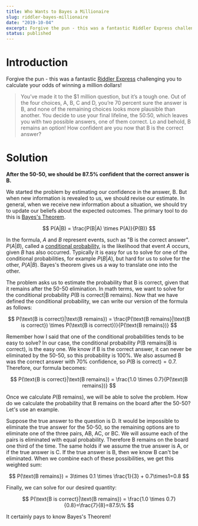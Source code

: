 ```yaml
---
title: Who Wants to Bayes a Millionaire
slug: riddler-bayes-millionaire
date: "2019-10-04"
excerpt: Forgive the pun - this was a fantastic Riddler Express challenging you to calculate your odds of winning a million dollars!
status: published
---
```


# Introduction

Forgive the pun - this was a fantastic <a href="https://fivethirtyeight.com/features/who-wants-to-be-a-riddler-millionaire/">Riddler Express</a> challenging you to calculate your odds of winning a million dollars!

> You’ve made it to the &#36;1 million question, but it’s a tough one. Out of the four choices, A, B, C and D, you’re 70 percent sure the answer is B, and none of the remaining choices looks more plausible than another. You decide to use your final lifeline, the 50:50, which leaves you with two possible answers, one of them correct. Lo and behold, B remains an option! How confident are you now that B is the correct answer?

# Solution

**After the 50-50, we should be 87.5% confident that the correct answer is B.**

We started the problem by estimating our confidence in the answer, B. But when new information is revealed to us, we should revise our estimate. In general, when we receive new information about a situation, we should try to update our beliefs about the expected outcomes. The primary tool to do this is <a href="https://en.wikipedia.org/wiki/Bayes%27_theorem">Bayes's Theorem</a>.

$$
P(A|B) = \frac{P(B|A) \times P(A)}{P(B)}
$$

In the formula, $A$ and $B$ represent events, such as "B is the correct answer". $P(A|B)$, called a <a href="https://en.wikipedia.org/wiki/Conditional_probability">conditional probability</a>, is the likelihood that event $A$ occurs, given $B$ has also occurred. Typically it is easy for us to solve for one of the conditional probabilities, for example $P(B|A)$, but hard for us to solve for the other, $P(A|B)$. Bayes's theorem gives us a way to translate one into the other.

The problem asks us to estimate the probability that B is correct, given that it remains after the 50-50 elimination. In math terms, we want to solve for the conditional probability $P(\text{B is correct}|\text{B remains})$. Now that we have defined the conditional probability, we can write our version of the formula as follows:

$$
P(\text{B is correct}|\text{B remains}) = \frac{P(\text{B remains}|\text{B is correct}) \times P(\text{B is correct})}{P(\text{B remains})}
$$

Remember how I said that one of the conditional probabilities tends to be easy to solve? In our case, the conditional probability $P(\text{B remains}|\text{B is correct})$, is the easy one. We know if B is the correct answer, it can never be eliminated by the 50-50, so this probability is 100%. We also assumed B was the correct answer with 70% confidence, so $P(\text{B is correct})=0.7$. Therefore, our formula becomes:

$$
P(\text{B is correct}|\text{B remains}) = \frac{1.0 \times 0.7}{P(\text{B remains})}
$$

Once we calculate $P(\text{B remains})$, we will be able to solve the problem. How do we calculate the probability that B remains on the board after the 50-50? Let's use an example.

Suppose the true answer to the question is D. It would be impossible to eliminate the true answer for the 50-50, so the remaining options are to eliminate one of the three pairs, AB, AC, or BC. We will assume each of the pairs is eliminated with equal probability. Therefore B remains on the board one third of the time. The same holds if we assume the true answer is A, or if the true answer is C. If the true answer is B, then we know B can't be eliminated. When we combine each of these possibilities, we get this weighted sum:

$$
P(\text{B remains}) = 3\times 0.1 \times \frac{1}{3} + 0.7\times1=0.8
$$

Finally, we can solve for our desired quantity:

$$
P(\text{B is correct}|\text{B remains}) = \frac{1.0 \times 0.7}{0.8}=\frac{7}{8}=87.5\%
$$

It certainly pays to know Bayes's Theorem!

